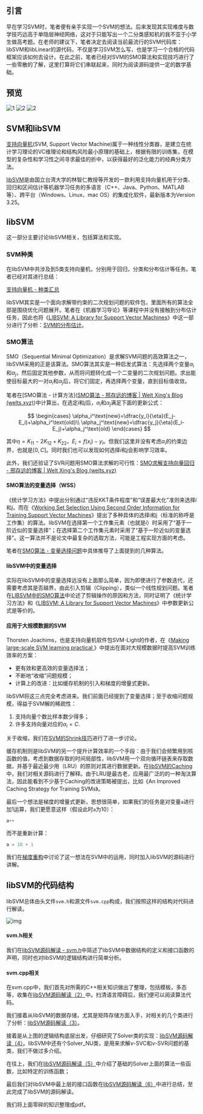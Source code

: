 ## 引言

早在学习SVM时，笔者便有亲手实现一个SVM的想法。后来发现其实现难度与数学技巧远高于单隐层神经网络，这对于只能写出一个二分类感知机的我不亚于小学生做高考题。在老师的建议下，笔者决定去阅读当前最流行的SVM代码库：libSVM和libLinear的源代码，不仅是学习SVM怎么写，也是学习一个合格的代码框架应该如何去设计。在此之前，笔者已经对SVM的SMO算法和实现技巧进行了一些零散的了解，这里打算将它们串联起来，同时为阅读源码提供一定的数学基础。

## 预览

![1](src/libsvm_00.jpg)
![2](src/libsvm_01.jpg)
![2](src/libsvm_02.jpg)

## SVM和libSVM

[支持向量机](https://en.wikipedia.org/wiki/Support-vector_machine)(SVM, Support Vector Machine)属于一种线性分类器，是建立在统计学习理论的VC维理论和结构风险最小原理的基础上，根据有限的训练集，在模型的复杂性和学习性之间寻求最佳的折中，以获得最好的泛化能力的经典分类方法。

[libSVM](https://www.csie.ntu.edu.tw/~cjlin/libsvm/)是由国立台湾大学的林智仁教授等开发的一款利用支持向量机用于分类、回归和区间估计等机器学习任务的多语言（C++、Java、Python、MATLAB等）、跨平台（Windows、Linux、mac OS）的集成化软件，最新版本为Version 3.25。

## libSVM

这一部分主要讨论libSVM相关，包括算法和实现。

### SVM种类

在libSVM中共涉及到5类支持向量机，分别用于回归，分类和分布估计等任务。笔者已经对其进行总结：

[支持向量机 - 种类汇总](https://welts.xyz/2021/07/11/svm-class/)

libSVM其实是一个面向求解带约束的二次规划问题的软件包，里面所有的算法全部是围绕优化问题展开。笔者在《机器学习导论》等课程中并没有接触到分布估计任务，因此也将《[LIBSVM: A Library for Support Vector Machines](https://www.csie.ntu.edu.tw/~cjlin/papers/libsvm.pdf)》中这一部分进行了分析：[SVM的分布估计](https://welts.xyz/2021/07/12/dist_esti/)。

### SMO算法

SMO（Sequential Minimal Optimization）是求解SVM问题的高效算法之一，libSVM采用的正是该算法。SMO算法其实是一种启发式算法：先选择两个变量$α_i$和$α_j$，然后固定其他参数，从而将问题转化成一个二变量的二次规划问题。求出能使目标最大的一对$α_i$和$α_j$后，将它们固定，再选择两个变量，直到目标值收敛。

笔者在[SMO算法 - 计算方法]([SMO算法 - 邢存远的博客 | Welt Xing's Blog (welts.xyz)](https://welts.xyz/2021/07/09/smo/))中计算出，在选定$i$和$j$后，$\alpha_i$和$\alpha_j$满足下面的更新公式：

$$
\begin{cases}
\alpha_i^\text{new}=\dfrac{y_i}{\eta}(E_j-E_i)+\alpha_i^\text{old}\\
\alpha_j^\text{new}=\dfrac{y_j}{\eta}(E_i-E_j)+\alpha_j^\text{old}
\end{cases}
$$

其中$\eta=K_{11}-2K_{12}+K_{22}$，$E_i=f(x_i)-y_i$。但我们这里并没有考虑$\alpha_i$的约束边界，也就是$[0,C]$。同时我们也可以发现如何选择$i$和$j$会影响学习效率。

此外，我们还验证了SVR问题用SMO算法求解的可行性：[SMO求解支持向量回归 - 邢存远的博客 | Welt Xing's Blog (welts.xyz)](https://welts.xyz/2021/09/16/svr/)

#### SMO算法的变量选择（WSS）

《统计学习方法》中提出分别通过“违反KKT条件程度”和“误差最大化”准则来选择$i$和$j$。而在《[Working Set Selection Using Second Order Information for Training Support Vector Machines](https://www.jmlr.org/papers/volume6/fan05a/fan05a.pdf)》提出了多种具体的选择i和j（标准的称呼是工作集）的算法。libSVM在选择第一个工作集元素（也就是$i$）时采用了“基于一阶近似的变量选择”；在选择第二个工作集元素时采用了“基于一阶近似的变量选择”。这一算法并不是论文中最复杂的选取方法，可能是工程实现方面的考虑。

笔者在[SMO算法 - 变量选择问题](https://welts.xyz/2021/07/10/wss/)中具体推导了上面提到的几种算法。

#### libSVM中的变量选择

实际在libSVM中的变量选择远没有上面那么简单，因为即使进行了参数迭代，还需要考虑其是否越界，由此引入剪辑（Clipping），类似一个线性规划问题。笔者在[LIBSVM中的SMO算法](https://welts.xyz/2021/07/11/libsmo/)中论述了剪辑操作的原因和方法，同时证明了《统计学习方法》和《[LIBSVM: A Library for Support Vector Machines](https://www.csie.ntu.edu.tw/~cjlin/papers/libsvm.pdf)》中参数更新公式是等价的。

#### 应用于大规模数据的SVM

Thorsten Joachims，也是支持向量机软件包SVM-Light的作者，在《[Making large-scale SVM learning practical ](https://www.econstor.eu/bitstream/10419/77178/2/1998-28.pdf)》中提出在面对大规模数据时提高SVM训练效率的方案：

- 更有效和更高效的变量选择法；
- 不断地“收缩”问题规模；
- 计算上的改进：比如缓存机制的引入和梯度的增量式更新。

libSVM将这三点完全考虑进来。我们前面已经提到了变量选择；至于收缩问题规模，得益于SVM解的稀疏性：

1. 支持向量个数比样本数少得多；
2. 许多支持向量对应的$\alpha_i=C$.

关于收缩，我们在[SVM的Shrink技巧](https://welts.xyz/2021/07/12/shrink/)进行了进一步讨论。

缓存机制则是libSVM的另一个提升计算效率的一个手段：由于我们会频繁用到核函数的值，考虑到数据存取的时间局部性，libSVM用一个双向循环链表来存取数据，并基于最近最少用（LRU）的原则对其进行数据更新。在[libSVM的Caching](https://welts.xyz/2021/07/12/cache/)中，我们对相关源码进行了解释。由于LRU是最古老，应用最广泛的的一种淘汰算法，因此能看到不少基于Caching的改进策略被提出，比如《An Improved Caching Strategy for Training SVMs》。

最后一个想法是梯度的增量式更新，思想很简单，如果我们的任务是对变量`a`进行加1运算，我们更愿意这样（假设此时`a`为10）：

```cpp
a++
```

而不是重新计算：

```cpp
a = 10 + 1
```

我们在[梯度重构](https://welts.xyz/2021/07/13/grad_recon/)中讨论了这一想法在SVM中的运用，同时加入libSVM的源码进行讲解。

## libSVM的代码结构

libSVM总体由头文件`svm.h`和源文件`svm.cpp`构成，我们按照这样的结构对代码进行解读。

![img](https://welts.xyz/img/image-20210713203317488.png)

#### svm.h相关

我们在[libSVM源码解读 - svm.h](https://welts.xyz/2021/07/13/libsvm1/)中简述了libSVM中数据结构的定义和接口函数的声明，同时也对libSVM的逻辑结构进行简单分析。

#### svm.cpp相关

在svm.cpp中，我们首先对所需的C++相关知识做出了整理，包括模板，多态等，收集在[libSVM源码解读（2）](https://welts.xyz/2021/07/14/libsvm2/)中。扫清语言障碍后，我们便可以阅读算法代码。

我们接着从libSVM的数据存储，尤其是矩阵存储方面入手，对相关的几个类进行了分析：[libSVM源码解读（3）](https://welts.xyz/2021/07/14/libsvm3/)。

接着是从上图的逻辑结构底层出发，仔细研究了Solver类的实现：[libSVM源码解读（4）](https://welts.xyz/2021/07/15/libsvm4/)。libSVM中还有个Solver_NU类，是用来求解$\nu$-SVC和$\nu$-SVR问题的基类，我们不做过多介绍。

在往上，我们在[libSVM源码解读（5）](https://welts.xyz/2021/07/15/libsvm5/)中介绍了基础的Solver上面的算法一些函数，比如特定的训练函数；

最后我们对libSVM中最上层的接口函数在[libSVM源码解读（6）](https://welts.xyz/2021/07/15/libsvm6/)中进行总结，至此完成了libSVM的源码解读。

我们将上面零碎的知识整理成pdf。
